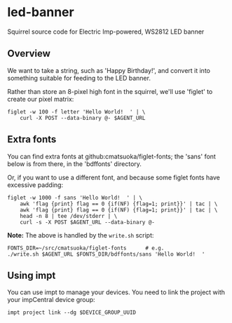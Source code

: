 # led-banner

Squirrel source code for Electric Imp-powered, WS2812 LED banner

## Overview

We want to take a string, such as 'Happy Birthday!', and convert it into
something suitable for feeding to the LED banner.

Rather than store an 8-pixel high font in the squirrel, we'll use 'figlet'
to create our pixel matrix:

    figlet -w 100 -f letter 'Hello World!  ' | \
        curl -X POST --data-binary @- $AGENT_URL

## Extra fonts

You can find extra fonts at github:cmatsuoka/figlet-fonts; the 'sans' font
below is from there, in the 'bdffonts' directory.

Or, if you want to use a different font, and because some figlet fonts have
excessive padding:

    figlet -w 1000 -f sans 'Hello World!  ' | \
        awk 'flag {print} flag == 0 {if(NF) {flag=1; print}}' | tac | \
        awk 'flag {print} flag == 0 {if(NF) {flag=1; print}}' | tac | \
        head -n 8 | tee /dev/stderr | \
        curl -s -X POST $AGENT_URL --data-binary @-

**Note:** The above is handled by the `write.sh` script:

    FONTS_DIR=~/src/cmatsuoka/figlet-fonts      # e.g.
    ./write.sh $AGENT_URL $FONTS_DIR/bdffonts/sans 'Hello World!  '

## Using impt

You can use impt to manage your devices. You need to link the project with
your impCentral device group:

    impt project link --dg $DEVICE_GROUP_UUID
